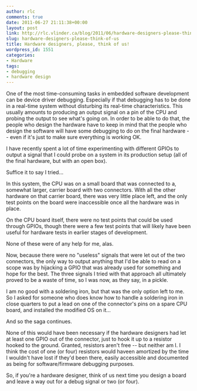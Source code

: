 ```yaml
---
author: rlc
comments: true
date: 2011-06-27 21:11:38+00:00
layout: post
link: http://rlc.vlinder.ca/blog/2011/06/hardware-designers-please-think-of-us/
slug: hardware-designers-please-think-of-us
title: Hardware designers, please, think of us!
wordpress_id: 1551
categories:
- Hardware
tags:
- debugging
- hardware design
---
```


One of the most time-consuming tasks in embedded software development can be device driver debugging. Especially if that debugging has to be done in a real-time system without disturbing its real-time characteristics. This usually amounts to producing an output signal on a pin of the CPU and probing the output to see what's going on. In order to be able to do that, the people who design the hardware have to keep in mind that the people who design the software will have some debugging to do on the final hardware -- even if it's just to make sure everything is working OK.  

<!--more-->  

I have recently spent a lot of time experimenting with different GPIOs to output a signal that I could probe on a system in its production setup (all of the final hardware, but with an open box).




Suffice it to say I tried...




In this system, the CPU was on a small board that was connected to a, somewhat larger, carrier board with two connectors. With all the other hardware on that carrier board, there was very little place left, and the only test points on the board were inaccessible once all the hardware was in place.




On the CPU board itself, there were no test points that could be used through GPIOs, though there were a few test points that will likely have been useful for hardware tests in earlier stages of development.




None of these were of any help for me, alas.




Now, because there were no "useless" signals that were let out of the two connectors, the only way to output anything that I'd be able to read on a scope was by hijacking a GPIO that was already used for something and hope for the best. The three signals I tried with that approach all ultimately proved to be a waste of time, so I was now, as they say, in a pickle.




I am no good with a soldering iron, but that was the only option left to me. So I asked for someone who does know how to handle a soldering iron in close quarters to put a lead on one of the connector's pins on a spare CPU board, and installed the modified OS on it...




And so the saga continues.




None of this would have been necessary if the hardware designers had let at least one GPIO out of the connector, just to hook it up to a resistor hooked to the ground. Granted, resistors aren't free -- but neither am I. I think the cost of one (or four) resistors would haveen amortized by the time I wouldn't have lost if they'd been there, easily accessible and documented as being for software/firmware debugging purposes.




So, if you're a hardware designer, think of us next time you design a board and leave a way out for a debug signal or two (or four).

